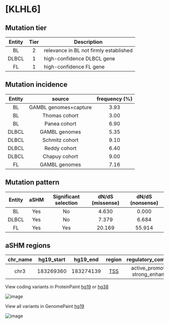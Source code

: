 # [KLHL6]

## Mutation tier

|Entity|Tier|Description                           |
|:------:|:----:|--------------------------------------|
|BL    |2   |relevance in BL not firmly established|
|DLBCL |1   |high-confidence DLBCL gene            |
|FL    |1   |high-confidence FL gene               |
## Mutation incidence

|Entity|source               |frequency (%)|
|:------:|:---------------------:|:-------------:|
|BL    |GAMBL genomes+capture|3.93         |
|BL    |Thomas cohort        |3.00         |
|BL    |Panea cohort         |6.90         |
|DLBCL |GAMBL genomes        |5.35         |
|DLBCL |Schmitz cohort       |9.10         |
|DLBCL |Reddy cohort         |6.40         |
|DLBCL |Chapuy cohort        |9.00         |
|FL    |GAMBL genomes        |7.16         |

## Mutation pattern

|Entity|aSHM|Significant selection|dN/dS (missense)|dN/dS (nonsense)|
|:------:|:----:|:---------------------:|:----------------:|:----------------:|
|BL    |Yes |No                   | 4.630          | 0.000          |
|DLBCL |Yes |No                   | 7.379          | 6.684          |
|FL    |Yes |Yes                  |20.169          |55.914          |

## aSHM regions

|chr_name|hg19_start|hg19_end |region                                                                                     |regulatory_comment             |
|:--------:|:----------:|:---------:|:-------------------------------------------------------------------------------------------:|:-------------------------------:|
|chr3    |183269360 |183274139|[TSS](https://genome.ucsc.edu/s/rdmorin/GAMBL%20hg19?position=chr3%3A183269360%2D183274139)|active_promoter-strong_enhancer|


View coding variants in ProteinPaint [hg19](https://www.bcgsc.ca/downloads/morinlab/GAMBL/test/genes/KLHL6_protein.html)  or [hg38](https://www.bcgsc.ca/downloads/morinlab/GAMBL/test/genes/KLHL6_protein_hg38.html)

![image](../../images/proteinpaint/KLHL6_NM_130446.svg)

View all variants in GenomePaint [hg19](https://www.bcgsc.ca/downloads/morinlab/GAMBL/test/genes/KLHL6.html)

![image](../../images/proteinpaint/KLHL6.svg)
